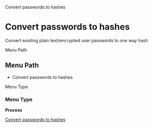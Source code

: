 
Convert passwords to hashes
# Convert passwords to hashes


Convert existing plain text/encrypted user passwords to one way hash

Menu Path
## Menu Path



- Convert passwords to hashes

Menu Type
### Menu Type

**Process**


[Convert passwords to hashes](functional-guide/process/process-ad_user_hashpassword.md)